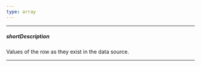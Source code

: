 ```yaml
---
type: array
---
```

---
##### shortDescription
Values of the row as they exist in the data source.

---
